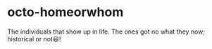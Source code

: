 # octo-homeorwhom
The individuals that show up in life. The ones got no what they now;  historical or not😃!
